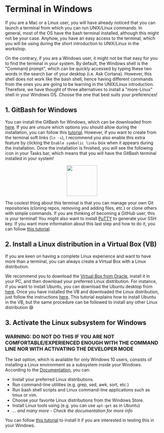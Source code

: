 # Terminal in Windows 

If you are a Mac or a Linux user, you will have already noticed that you can launch a terminal from which you can run UNIX/Linux commands. In general, most of the OS have the bash terminal installed, although this might not be your case. Anyhow, you have an easy access to the terminal, which you will be using during the short introduction to UNIX/Linux in the workshop.

On the contrary, if you are a Windows user, it might not be that easy for you to find the terminal in your system. By default, the Windows shell is the "Command prompt", which can be quickly accessed by typing these two words in the search bar of your desktop (i.e. Ask Cortana). However, this shell does not work like the bash shell, hence having different commands from the ones you are going to be learning in the UNIX/Linux introduction. Therefore, we have thought of three alternatives to install a "more-Linux" shell in your Windows OS. Choose the one that best suits your preferences!

## 1. GitBash for Windows
You can install the GitBash for Windows, which can be downloaded from [here](https://git-scm.com/download/win). If you are unsure which options you should allow during the installation, you can follow this [tutorial](https://www.siteground.com/tutorials/git/windows-installation/). However, if you want to create from the terminal soft links (`ln -s`), I recommend you also enable this extra feature by clicking the `Enable symbolic links` box when it appears during the installation. Once the installation is finished, you will see the following icon in your Tasks bar, which means that you will have the GitBash terminal installed in your system!

<p align="center">
  <img width="100" height="100" src="https://mccarter.gallerycdn.vsassets.io/extensions/mccarter/start-git-bash/1.2.1/1499505567572/Microsoft.VisualStudio.Services.Icons.Small">
</p>


The coolest thing about this terminal is that you can manage your own Git repositories (cloning repos, removing and adding files, etc.) or clone others with simple commands. If you are thinking of becoming a GitHub user, this is your terminal! You might also want to install [PuTTY](https://www.chiark.greenend.org.uk/~sgtatham/putty/latest.html) to generate your SSH key. If you want more information about this last step and how to do it, you can follow [this tutorial](https://www.siteground.com/kb/How_to_generate_an_SSH_key_on_Windows_using_PuTTY/).

## 2. Install a Linux distribution in a Virtual Box (VB)
If you are keen on having a complete Linux experience and want to have more than a terminal, you can always create a Virtual Box with a Linux distribution.

We recommend you to download the [Virtual Box from Oracle](https://www.virtualbox.org/), install it in your PC, and then download your preferred Linux distribution. For instance, if you want to install Ubuntu, you can download the Ubuntu desktop from [here](https://www.ubuntu.com/download/desktop). Once you have installed the VB and downloaded the Linux distribution, just follow the instructions [here](http://www.psychocats.net/ubuntu/virtualbox). This tutorial explains how to install Ubuntu in the VB, but the same procedure can be followed to install any other Linux distribution :smile: 

## 3. Activate the Linux subsystem for Windows

### **WARNING: DO NOT DO THIS IF YOU ARE NOT COMFORTABLE/EXPERIENCED ENOUGH WITH THE COMMAND LINE NOR WITH ACTIVATING THE DEVELOPER MODE**

The last option, which is available for only Windows 10 users, consists of installing a Linux environment as a subsystem inside your Windows. According to the [Documentation](https://docs.microsoft.com/en-us/windows/wsl/about), you can:

* Install your preferred Linux distributions.
* Run command-line utilities (e.g. grep, sed, awk, sort, etc.)
* Run bash shell scripts and Linux command-line applications such as tmux or vim.
* Choose your favorite Linux distributions from the Windows Store.
* Install Linux tools using (e.g. you can use `apt-get` as in Ubuntu)
* *... and many more - Check the documentation for more info*

You can follow [this tutorial](https://docs.microsoft.com/en-us/windows/wsl/install-win10) to install it if you are interested in testing this in your Windows.
